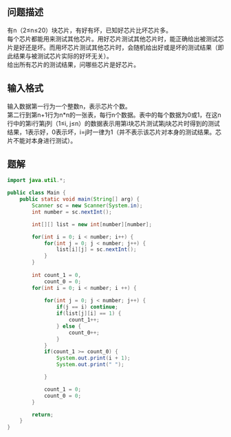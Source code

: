 ## 问题描述
有n（2≤n≤20）块芯片，有好有坏，已知好芯片比坏芯片多。    
每个芯片都能用来测试其他芯片。用好芯片测试其他芯片时，能正确给出被测试芯片是好还是坏。而用坏芯片测试其他芯片时，会随机给出好或是坏的测试结果（即此结果与被测试芯片实际的好坏无关）。   
给出所有芯片的测试结果，问哪些芯片是好芯片。   
## 输入格式
输入数据第一行为一个整数n，表示芯片个数。   
第二行到第n+1行为n*n的一张表，每行n个数据。表中的每个数据为0或1，在这n行中的第i行第j列（1≤i, j≤n）的数据表示用第i块芯片测试第j块芯片时得到的测试结果，1表示好，0表示坏，i=j时一律为1（并不表示该芯片对本身的测试结果。芯片不能对本身进行测试）。   

## 题解
```java
import java.util.*;

public class Main {
    public static void main(String[] arg) {
        Scanner sc = new Scanner(System.in);
        int number = sc.nextInt();

        int[][] list = new int[number][number];

        for(int i = 0; i < number; i++) {
            for(int j = 0; j < number; j++) {
                list[i][j] = sc.nextInt();
            }
        }
    
        int count_1 = 0,
            count_0 = 0;
        for(int i = 0; i < number; i ++) {
            
            for(int j = 0; j < number; j++) {
                if(j == i) continue;
                if(list[j][i] == 1) {
                    count_1++;
                } else {
                    count_0++;
                }
            }
            if(count_1 >= count_0) {
                System.out.print(i + 1);
                System.out.print(" ");

            }

            count_1 = 0;
            count_0 = 0;
        }

        return;
    }
}
```